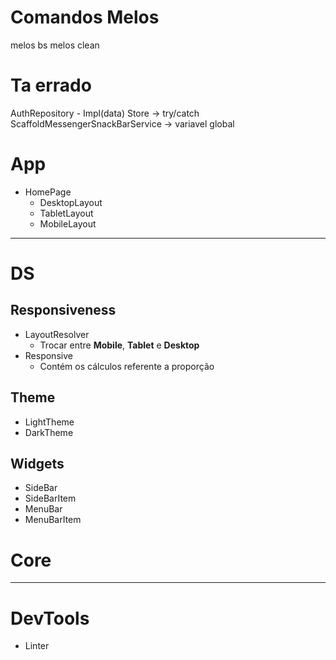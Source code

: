 # Comandos Melos

melos bs
melos clean

# Ta errado

AuthRepository - Impl(data)
Store -> try/catch
ScaffoldMessengerSnackBarService -> variavel global

# App

- HomePage
  - DesktopLayout
  - TabletLayout
  - MobileLayout

---

# DS

## Responsiveness

- LayoutResolver
  - Trocar entre **Mobile**, **Tablet** e **Desktop**
- Responsive
  - Contém os cálculos referente a proporção

## Theme

- LightTheme
- DarkTheme

## Widgets

- SideBar
- SideBarItem
- MenuBar
- MenuBarItem

# Core

---

# DevTools

- Linter
